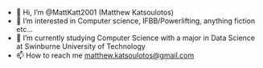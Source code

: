 - 👋 Hi, I’m @MattKatt2001 (Matthew Katsoulotos)
- 👀 I’m interested in Computer science, IFBB/Powerlifting, anything fiction etc... 
- 🌱 I’m currently studying Computer Science with a major in Data Science at Swinburne University of Technology
- 📫 How to reach me matthew.katsoulotos@gmail.com
